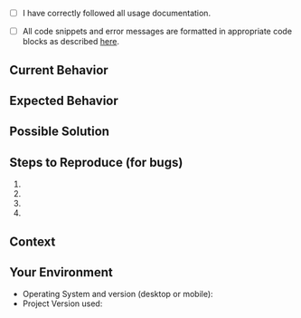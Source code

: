 
<!--- Provide a general summary of the issue in the Title above -->

<!--  BUG REPORT -->
<!--- Make sure these boxes are checked before submitting issue -->
<!--  If this is NOT a bug report, you can delete this checklist. -->

- [ ] I have correctly followed all usage documentation.
- [ ] All code snippets and error messages are formatted in appropriate code blocks as described [here](https://help.github.com/articles/creating-and-highlighting-code-blocks/).



## Current Behavior
<!--- If describing a bug, tell us what happens instead of the expected behavior -->
<!--- If suggesting a change/improvement, explain the difference from current behavior -->


## Expected Behavior
<!--- If you're describing a bug, tell us what should happen -->
<!--- If you're suggesting a change/improvement, tell us how it should work -->



## Possible Solution
<!--- Not obligatory, but suggest a fix/reason for the bug, -->
<!--- or ideas how to implement the addition or change -->

## Steps to Reproduce (for bugs)
<!--- Provide a link to a live example, or an unambiguous set of steps to -->
<!--- reproduce this bug. Include code to reproduce, if relevant (See: https://gist.github.com/) -->
1.  
2.  
3.  
4.  


## Context
<!--- How has this issue affected you? What are you trying to accomplish? -->
<!--- Providing context helps us come up with a solution that is most useful in the real world -->

## Your Environment
<!--- Include as many relevant details about the environment you experienced the bug in. -->
* Operating System and version (desktop or mobile):
* Project Version used:
